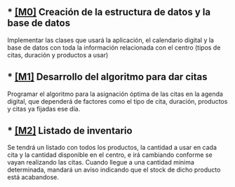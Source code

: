 ## * [[M0]](https://github.com/Davidmd00/iv-DMD/milestone/1) Creación de la estructura de datos y la base de datos
Implementar las clases que usará la aplicación, el calendario digital y la base de datos con toda la información relacionada con el centro (tipos de citas, duración y productos a usar)

## * [[M1]](https://github.com/Davidmd00/iv-DMD/milestone/2) Desarrollo del algoritmo para dar citas
Programar el algoritmo para la asignación óptima de las citas en la agenda digital, que dependerá de factores como el tipo de cita, duración, productos y citas ya fijadas ese día.

## * [[M2]](https://github.com/Davidmd00/iv-DMD/milestone/3) Listado de inventario
Se tendrá un listado con todos los productos, la cantidad a usar en cada cita y la cantidad disponible en el centro, e irá cambiando conforme se vayan realizando las citas. Cuando llegue a una cantidad mínima determinada, mandará un aviso indicando que el stock de dicho producto está acabandose.
